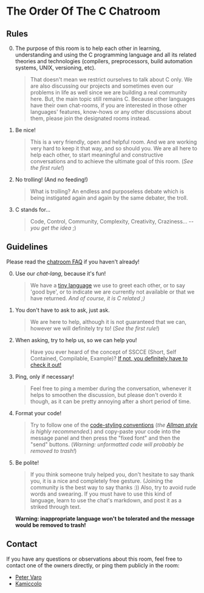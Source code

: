 The Order Of The C Chatroom
===========================

Rules
-----

0.  The purpose of this room is to help each other in learning, understanding and
    using the C programming language and all its related theories and
    technologies (compilers, preprocessors, build automation systems, UNIX,
    versioning, etc).

    > That doesn't mean we restrict ourselves to talk about C only. We are also
    > discussing our projects and sometimes even our problems in life as well
    > since we are building a real community here. But, the main topic still
    > remains C. Because other languages have their own chat-rooms, if you are
    > interested in those other languages' features, know-hows or any other
    > discussions about them, please join the designated rooms instead.

1.  Be nice!

    > This is a very friendly, open and helpful room. And we are working very
    > hard to keep it that way, and so should you. We are all here to help
    > each other, to start meaningful and constructive conversations and to
    > achieve the ultimate goal of this room. (*See the first rule!*)

2.  No trolling! (And no feeding!)

    > What is trolling? An endless and purposeless debate which is being
    > instigated again and again by the same debater, the troll.

3.  C stands for...

    > Code, Control, Community, Complexity, Creativity, Craziness... -- *you
    > get the idea* ;)



Guidelines
----------

Please read the [chatroom FAQ](https://chat.stackoverflow.com/faq) if you
haven't already!

0. Use our *chat-lang*, because it's fun!

    > We have a [tiny language](http://bit.ly/c_chat) we use to greet each
    > other, or to say 'good bye', or to indicate we are currently not available
    > or that we have returned. *And of course, it is C related ;)*

1. You don't have to ask to ask, just ask.

    > We are here to help, although it is not guaranteed that we can, however
    > we will definitely try to! (*See the first rule!*)

2. When asking, try to help us, so we can help you!

    > Have you ever heard of the concept of SSCCE (Short, Self Contained,
    > Compilable, Example)?
    > [If not, you definitely have to check it out!](http://sscce.org)

3. Ping, only if necessary!

    > Feel free to ping a member during the conversation, whenever it helps to
    > smoothen the discussion, but please don't overdo it though, as it can be
    > pretty annoying after a short period of time.

4. Format your code!

    > Try to follow one of the
    > [code-styling conventions](http://en.wikipedia.org/wiki/Indent_style)
    > (*the
    > [Allman style](http://en.wikipedia.org/wiki/Indent_style#Allman_style)
    > is highly recommended.*) and copy-paste your code into the message panel
    > and then press the "fixed font" and then the "send" buttons.
    > (*Warning: unformatted code will probably be removed to trash!*)

5. Be polite!

    > If you think someone truly helped you, don't hesitate to say thank you, it
    > is a nice and completely free gesture. (Joining the community is the best
    > way to say thanks :)) Also, try to avoid rude words and swearing. If you
    > must have to use this kind of language, learn to use the chat's markdown,
    > and post it as a striked through text.

    **Warning: inappropriate language won't be tolerated and the message would
    be removed to trash!**


Contact
-------

If you have any questions or observations about this room, feel free to contact
one of the owners directly, or ping them publicly in the room:

  - [Peter Varo](http://stackoverflow.com/users/2188562)
  - [Kamiccolo](http://stackoverflow.com/users/1150918)
